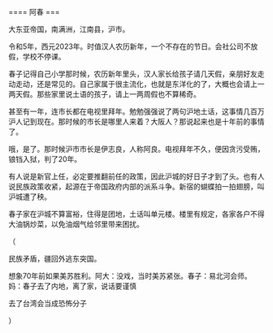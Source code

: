


==== 阿春  ===


大东亚帝国，南满洲，江南县，沪市。

令和5年，西元2023年。时值汉人农历新年，一个不存在的节日。会社公司不放假，学校不停课。

春子记得自己小学那时候，农历新年里头，汉人家长给孩子请几天假，亲朋好友走动走动，还是常见的。自己家属于很主流化，也就是东洋化的了，大概也会请上一两天假。那些家里说土语的孩子，请上一两周假也不算稀奇。

甚至有一年，连市长都在电视里拜年。勉勉强强说了两句沪地土话，这事情几百万沪人记到现在。那时候的市长是哪里人来着？大阪人？那说起来也是十年前的事情了。

哦，是了。那时候沪市市长是伊志良，人称阿良。电视拜年不久，便因贪污受贿，锒铛入狱，判了20年。

有人说是新官上任，必定要推翻前任的政策，因此沪城的好日子才到了头。也有人说民族政策收紧，起源在于帝国政府内部的派系斗争。新宿的蝴蝶拍一拍翅膀，叫沪城遭了秧。

春子家在沪城不算富裕，住得是团地，土话叫单元楼。楼里有规定，各家各户不得大油锅炒菜，以免油烟气给邻里带来困扰。

（

民族矛盾，疆回外逃东突国。

想象70年前如果美苏胜利。阿大：没戏，当时美苏紧张。春子：易北河会师。妈：春子去了内地，离了家，说话要谨慎

去了台湾会当成恐怖分子

）